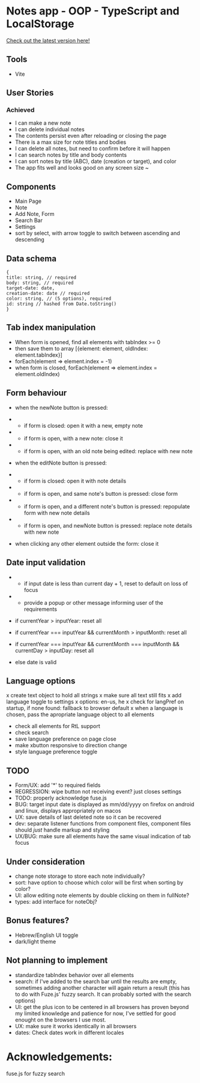 # Notes app - OOP - TypeScript and LocalStorage

[Check out the latest version here!](https://crows-note-app.surge.sh)

## Tools

- Vite

## User Stories

### Achieved

- I can make a new note
- I can delete individual notes
- The contents persist even after reloading or closing the page
- There is a max size for note titles and bodies
- I can delete all notes, but need to confirm before it will happen
- I can search notes by title and body contents
- I can sort notes by title (ABC), date (creation or target), and color
- The app fits well and looks good on any screen size ~

## Components

- Main Page
- Note
- Add Note, Form
- Search Bar
- Settings
- sort by select, with arrow toggle to switch between ascending and descending

## Data schema

```
{
title: string, // required
body: string, // required
target-date: date,
creation-date: date // required
color: string, // (5 options), required
id: string // hashed from Date.toString()
}
```

## Tab index manipulation

- When form is opened, find all elements with tabIndex >= 0
- then save them to array [{element: element, oldIndex: element.tabIndex}]
- forEach(element => element.index = -1)
- when form is closed, forEach(element => element.index = element.oldIndex)

## Form behaviour

- when the newNote button is pressed:
- - if form is closed: open it with a new, empty note
- - if form is open, with a new note: close it
- - if form is open, with an old note being edited: replace with new note

- when the editNote button is pressed:
- - if form is closed: open it with note details
- - if form is open, and same note's button is pressed: close form
- - if form is open, and a different note's button is pressed: repopulate form with new note details
- - if form is open, and newNote button is pressed: replace note details with new note

- when clicking any other element outside the form: close it

## Date input validation

- - if input date is less than current day + 1, reset to default on loss of focus
- - provide a popup or other message informing user of the requirements

- if currentYear > inputYear: reset all
- if currentYear === inputYear && currentMonth > inputMonth: reset all
- if currentYear === inputYear && currentMonth === inputMonth && currentDay > inputDay: reset all
- else date is valid

## Language options

x create text object to hold all strings
x make sure all text still fits
x add language toggle to settings
x options: en-us, he
x check for langPref on startup, if none found: fallback to browser default
x when a language is chosen, pass the apropriate language object to all elements

- check all elements for RtL support
- check search
- save language preference on page close
- make xbutton responsive to direction change
- style language preference toggle

## TODO

- Form/UX: add '\*' to required fields
- REGRESSION: wipe button not receiving event? just closes settings
- TODO: properly acknowledge fuse.js
- BUG: target input date is displayed as mm/dd/yyyy on firefox on android and linux, displays appropriately on macos
- UX: save details of last deleted note so it can be recovered
- dev: separate listener functions from component files, component files should _just_ handle markup and styling
- UX/BUG: make sure all elements have the same visual indication of tab focus

## Under consideration

- change note storage to store each note individually?
- sort: have option to choose which color will be first when sorting by color?
- UI: allow editing note elements by double clicking on them in fullNote?
- types: add interface for noteObj?

## Bonus features?

- Hebrew/English UI toggle
- dark/light theme

## Not planning to implement

- standardize tabIndex behavior over all elements
- search: if I've added to the search bar until the results are empty, sometimes adding another character will again return a result (this has to do with Fuze.js' fuzzy search. It can probably sorted with the search options)
- UI: get the plus icon to be centered in all browsers has proven beyond my limited knowledge and patience for now, I've settled for good enought on the browsers I use most.
- UX: make sure it works identically in all browsers
- dates: Check dates work in different locales

# Acknowledgements:

fuse.js for fuzzy search
